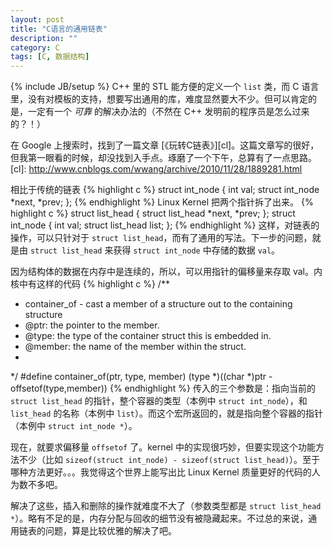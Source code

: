 ```yaml
---
layout: post
title: "C语言的通用链表"
description: ""
category: C 
tags: [C, 数据结构]
---
```

{% include JB/setup %}
C++ 里的 STL 能方便的定义一个 `list` 类，而 C 语言里，没有对模板的支持，想要写出通用的库，难度显然要大不少。但可以肯定的是，一定有一个 *可靠* 的解决办法的（不然在 C++ 发明前的程序员是怎么过来的？！）

在 Google 上搜索时，找到了一篇文章 [《玩转C链表》][cl]。这篇文章写的很好，但我第一眼看的时候，却没找到入手点。琢磨了一个下午，总算有了一点思路。
[cl]: http://www.cnblogs.com/wwang/archive/2010/11/28/1889281.html

相比于传统的链表
{% highlight c %}
struct int_node {
        int val;
        struct int_node *next, *prev;
};
{% endhighlight %}
Linux Kernel 把两个指针拆了出来。
{% highlight c %}
struct list_head {
    struct list_head *next, *prev;
};
struct int_node {
        int val;
        struct list_head list;
};
{% endhighlight %}
这样，对链表的操作，可以只针对于 `struct list_head`，而有了通用的写法。下一步的问题，就是由 `struct list_head` 来获得 `struct int_node` 中存储的数据 `val`。

因为结构体的数据在内存中是连续的，所以，可以用指针的偏移量来存取 val。内核中有这样的代码
{% highlight c %}
/**
 * container_of - cast a member of a structure out to the containing structure
 * @ptr:    the pointer to the member.
 * @type:    the type of the container struct this is embedded in.
 * @member:    the name of the member within the struct.
 *
 */
#define container_of(ptr, type, member) (type *)((char *)ptr -offsetof(type,member))
{% endhighlight %}
传入的三个参数是：指向当前的 `struct list_head` 的指针，整个容器的类型（本例中 `struct int_node`），和 `list_head` 的名称（本例中 `list`）。而这个宏所返回的，就是指向整个容器的指针（本例中 `struct int_node *`）。

现在，就要求偏移量 `offsetof` 了。kernel 中的实现很巧妙，但要实现这个功能方法不少（比如 `sizeof(struct int_node) - sizeof(struct list_head)`）。至于哪种方法更好。。。我觉得这个世界上能写出比 Linux Kernel 质量更好的代码的人为数不多吧。

解决了这些，插入和删除的操作就难度不大了（参数类型都是 `struct list_head *`）。略有不足的是，内存分配与回收的细节没有被隐藏起来。不过总的来说，通用链表的问题，算是比较优雅的解决了吧。
